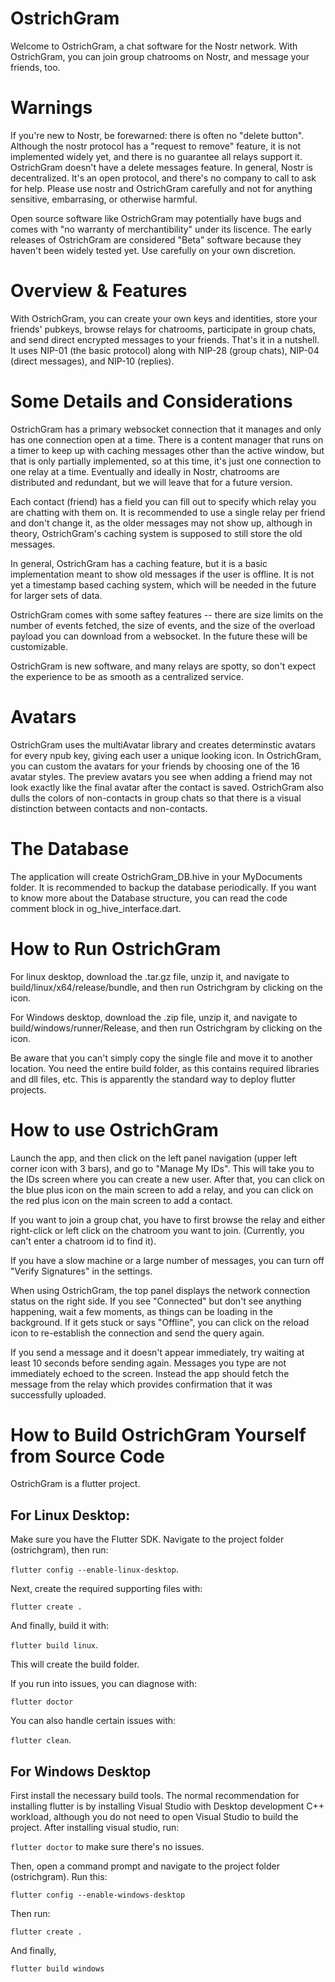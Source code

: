 
# OstrichGram

Welcome to OstrichGram, a chat software for the Nostr network.  With OstrichGram, you can join group chatrooms on Nostr, and message your friends, too.

# Warnings

If you're new to Nostr, be forewarned: there is often no "delete button".  Although the nostr protocol has a "request to remove" feature, it is not implemented widely yet, and there is no guarantee all relays support it.  OstrichGram doesn't have a delete messages feature.  In general, Nostr is decentralized. It's an open protocol, and there's no company to call to ask for help. Please use nostr and OstrichGram carefully and not for anything sensitive, embarrasing, or otherwise harmful.  

Open source software like OstrichGram may potentially have bugs and comes with "no warranty of merchantibility" under its liscence.  The early releases of OstrichGram are considered "Beta" software because they haven't been widely tested yet. Use carefully on your own discretion.

# Overview & Features
 
 With OstrichGram, you can create your own keys and identities, store your friends' pubkeys, browse relays for chatrooms, participate in group chats, and send direct encrypted messages to your friends. That's it in a nutshell. It uses NIP-01 (the basic protocol) along with NIP-28 (group chats), NIP-04 (direct messages), and NIP-10 (replies).
 
# Some Details and Considerations

OstrichGram has a primary websocket connection that it manages and only has one connection open at a time.  There is a content manager that runs on a timer to keep up with caching messages other than the active window, but that is only partially implemented, so at this time, it's just one connection to one relay at a time. Eventually and ideally in Nostr, chatrooms are distributed and redundant, but we will leave that for a future version.

Each contact (friend) has a field you can fill out to specify which relay you are chatting with them on.  It is recommended to use a single relay per friend and don't change it, as the older messages may not show up, although in theory, OstrichGram's caching system is supposed to still store the old messages.
 
In general, OstrichGram has a caching feature, but it is a basic implementation meant to show old messages if the user is offline.  It is not yet a timestamp based caching system, which will be needed in the future for larger sets of data. 

OstrichGram comes with some saftey features -- there are size limits on the number of events fetched, the size of events, and the size of the overload payload you can download from a websocket.  In the future these will be customizable.
 
OstrichGram is new software, and many relays are spotty, so don't expect the experience to be as smooth as a centralized service.

# Avatars

OstrichGram uses the multiAvatar library and creates determinstic avatars for every npub key, giving each user a unique looking icon. In OstrichGram, you can custom the avatars for your friends by choosing one of the 16 avatar styles.  The preview avatars you see when adding a friend may not look exactly like the final avatar after the contact is saved. OstrichGram also dulls the colors of non-contacts in group chats so that there is a visual distinction between contacts and non-contacts.

# The Database

The application will create OstrichGram_DB.hive in your MyDocuments folder. It is recommended to backup the database periodically.
If you want to know more about the Database structure, you can read the code comment block in og_hive_interface.dart.

# How to Run OstrichGram

For linux desktop, download the .tar.gz file, unzip it, and navigate to build/linux/x64/release/bundle, and then run Ostrichgram by clicking on the icon.  

For Windows desktop, download the .zip file, unzip it, and navigate to build/windows/runner/Release,  and then run Ostrichgram by clicking on the icon.

Be aware that you can't simply copy the single file and move it to another location.  You need the entire build folder, as this contains required libraries and dll files, etc. This is apparently the standard way to deploy flutter projects.

# How to use OstrichGram

Launch the app, and then click on the left panel navigation (upper left corner icon with 3 bars), and go to "Manage My IDs". This will take you to the IDs screen where you can create a new user.  After that, you can click on the blue plus icon on the main screen to add a relay, and you can click on the red plus icon on the main screen to add a contact. 

If you want to join a group chat, you have to first browse the relay and either right-click or left click on the chatroom you want to join.  (Currently, you can't enter a chatroom id to find it).  

If you have a slow machine or a large number of messages, you can turn off "Verify Signatures" in the settings.

When using OstrichGram, the top panel displays the network connection status on the right side.  If you see "Connected" but don't see anything happening, wait a few moments, as things can be loading in the background.  If it gets stuck or says "Offline", you can click on the reload icon to re-establish the connection and send the query again.

If you send a message and it doesn't appear immediately, try waiting at least 10 seconds before sending again.  Messages you type are not immediately echoed to the screen. Instead the app should fetch the message from the relay which provides confirmation that it was successfully uploaded.

# How to Build OstrichGram Yourself from Source Code

OstrichGram is a flutter project. 

## For Linux Desktop:

Make sure you have the Flutter SDK.  Navigate to the project folder (ostrichgram), then run:

`flutter config --enable-linux-desktop`.


Next, create the required supporting files with:

`flutter create . `

And finally, build it with:

`flutter build linux`.  

This will create the build folder.

If you run into issues, you can diagnose with:

`flutter doctor`

You can also handle certain issues with:

`flutter clean`.

## For Windows Desktop

First install the necessary build tools.  The normal recommendation for installing flutter is by installing Visual Studio with Desktop development C++ workload, although you do not need to open Visual Studio to build the project.  After installing visual studio, run:

`flutter doctor` to make sure there's no issues.

Then, open a command prompt and navigate to the project folder (ostrichgram).  Run this:

`flutter config --enable-windows-desktop`

Then run:

`flutter create . `

And finally,

`flutter build windows`
